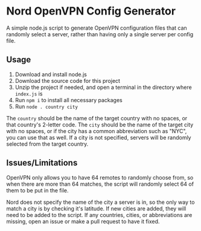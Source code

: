 # Nord OpenVPN Config Generator
A simple node.js script to generate OpenVPN configuration files that can randomly select a server, rather than having only a single server per config file.

## Usage
1. Download and install node.js
2. Download the source code for this project
3. Unzip the project if needed, and open a terminal in the directory where `index.js` is
4. Run `npm i` to install all necessary packages
5. Run `node . country city`

The `country` should be the name of the target country with no spaces, or that country's 2-letter code. The `city` should be the name of the target city with no spaces, or if the city has a common abbreviation such as "NYC", you can use that as well. If a city is not specified, servers will be randomly selected from the target country.

## Issues/Limitations
OpenVPN only allows you to have 64 remotes to randomly choose from, so when there are more than 64 matches, the script will randomly select 64 of them to be put in the file.

Nord does not specify the name of the city a server is in, so the only way to match a city is by checking it's latitude. If new cities are added, they will need to be added to the script. If any countries, cities, or abbreviations are missing, open an issue or make a pull request to have it fixed.

